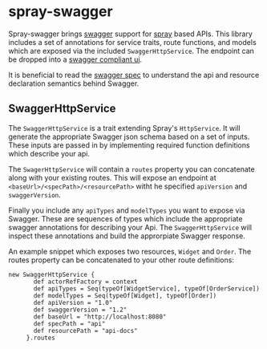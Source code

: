 # spray-swagger

Spray-swagger brings [swagger](wordnik/swagger-core) support for [spray](spray.io) based APIs. This library includes a set of annotations for service traits, route functions, and models which are exposed via the included ```SwaggerHttpService```. The endpoint can be dropped into a [swagger compliant ui](wordnik/swagger-ui).

It is beneficial to read the [swagger spec](https://github.com/wordnik/swagger-spec/blob/master/versions/1.2.md) to understand the api and resource declaration semantics behind Swagger.

## SwaggerHttpService

The ```SwaggerHttpService``` is a trait extending Spray's ```HttpService```. It will generate the appropriate Swagger json schema based on a set of inputs. These inputs are passed in by implementing required function definitions which describe your api.

The  ```SwagerHttpService``` will contain a ```routes``` property you can concatenate along with your existing routes. This will expose an endpoint at ```<baseUrl>/<specPath>/<resourcePath>``` witht he specified ```apiVersion``` and ```swaggerVersion```.

Finally you include any ```apiTypes``` and ```modelTypes``` you want to expose via Swagger. These are sequences of types which include the appropriate swagger annotations for describing your Api. The ```SwaggerHttpService``` will inspect these annotations and build the approrpiate Swagger response.

An example snippet which exposes two resources, ```Widget``` and ```Order```. The routes property can be concatenated to your other route definitions:

```
new SwaggerHttpService {
       def actorRefFactory = context
       def apiTypes = Seq(typeOf[WidgetService], typeOf[OrderService])
       def modelTypes = Seq(typeOf[Widget], typeOf[Order])
       def apiVersion = "1.0"
       def swaggerVersion = "1.2"
       def baseUrl = "http://localhost:8080"
       def specPath = "api"
       def resourcePath = "api-docs"
     }.routes
```

